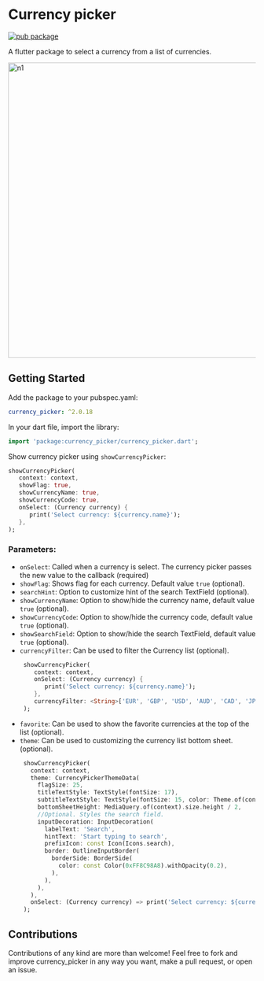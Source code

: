 # Currency picker

[![pub package](https://img.shields.io/pub/v/currency_picker.svg)](https://pub.dev/packages/currency_picker)

A flutter package to select a currency from a list of currencies. 

<img height="600" alt="n1" src="https://raw.githubusercontent.com/Daniel-Ioannou/flutter_currency_picker/master/assets/ReadMe%20Screenshot.png">

## Getting Started

 Add the package to your pubspec.yaml:

 ```yaml
 currency_picker: ^2.0.18
 ```
 
 In your dart file, import the library:

 ```Dart
 import 'package:currency_picker/currency_picker.dart';
 ``` 
  Show currency picker using `showCurrencyPicker`:
```Dart
showCurrencyPicker(
   context: context,
   showFlag: true,
   showCurrencyName: true,
   showCurrencyCode: true,
   onSelect: (Currency currency) {
      print('Select currency: ${currency.name}');
   },
);
```

### Parameters:
* `onSelect`: Called when a currency is select. The currency picker passes the new value to the callback (required)
* `showFlag`: Shows flag for each currency. Default value `true` (optional). 
* `searchHint`: Option to customize hint of the search TextField (optional).
* `showCurrencyName`: Option to show/hide the currency name, default value `true` (optional).
* `showCurrencyCode`: Option to show/hide the currency code, default value `true` (optional).
* `showSearchField`: Option to show/hide the search TextField, default value `true` (optional).
* `currencyFilter`: Can be used to filter the Currency list (optional).
  ```Dart
   showCurrencyPicker(
      context: context,
      onSelect: (Currency currency) {
         print('Select currency: ${currency.name}');
      },
      currencyFilter: <String>['EUR', 'GBP', 'USD', 'AUD', 'CAD', 'JPY', 'HKD', 'CHF', 'SEK', 'ILS'],
   );
  ``` 
* `favorite`: Can be used to show the favorite currencies at the top of the list (optional).
* `theme`: Can be used to customizing the currency list bottom sheet. (optional).
  ```Dart
   showCurrencyPicker(
     context: context,
     theme: CurrencyPickerThemeData(
       flagSize: 25,
       titleTextStyle: TextStyle(fontSize: 17),
       subtitleTextStyle: TextStyle(fontSize: 15, color: Theme.of(context).hintColor),
       bottomSheetHeight: MediaQuery.of(context).size.height / 2,
       //Optional. Styles the search field.
       inputDecoration: InputDecoration(
         labelText: 'Search',
         hintText: 'Start typing to search',
         prefixIcon: const Icon(Icons.search),
         border: OutlineInputBorder(
           borderSide: BorderSide(
             color: const Color(0xFF8C98A8).withOpacity(0.2),
           ),
         ),
       ),
     ),
     onSelect: (Currency currency) => print('Select currency: ${currency.name}'),
   );
  ``` 
## Contributions
Contributions of any kind are more than welcome! Feel free to fork and improve currency_picker in any way you want, make a pull request, or open an issue.
